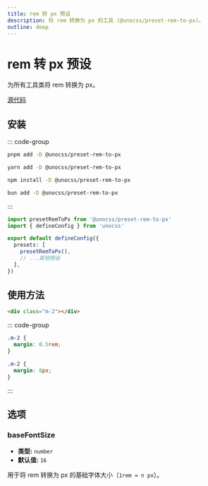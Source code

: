 ```yaml
---
title: rem 转 px 预设
description: 将 rem 转换为 px 的工具 (@unocss/preset-rem-to-px)。
outline: deep
---
```


# rem 转 px 预设

为所有工具类将 rem 转换为 px。

[源代码](https://github.com/unocss/unocss/tree/main/packages-presets/preset-rem-to-px)

## 安装

::: code-group

```bash [pnpm]
pnpm add -D @unocss/preset-rem-to-px
```

```bash [yarn]
yarn add -D @unocss/preset-rem-to-px
```

```bash [npm]
npm install -D @unocss/preset-rem-to-px
```

```bash [bun]
bun add -D @unocss/preset-rem-to-px
```

:::

```ts [uno.config.ts]
import presetRemToPx from '@unocss/preset-rem-to-px'
import { defineConfig } from 'unocss'

export default defineConfig({
  presets: [
    presetRemToPx(),
    // ...其他预设
  ],
})
```

## 使用方法

```html
<div class="m-2"></div>
```

::: code-group

```css [未启用]
.m-2 {
  margin: 0.5rem;
}
```

```css [启用后]
.m-2 {
  margin: 8px;
}
```

:::

## 选项

### baseFontSize

- **类型:** `number`
- **默认值:** `16`

用于将 rem 转换为 px 的基础字体大小（`1rem = n px`）。
